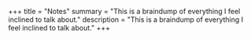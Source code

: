 +++
title = "Notes"
summary = "This is a braindump of everything I feel inclined to talk about."
description = "This is a braindump of everything I feel inclined to talk about."
+++

